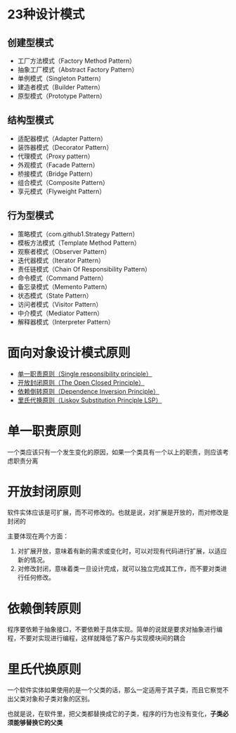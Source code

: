 # 23种设计模式

## 创建型模式

* 工厂方法模式（Factory Method Pattern）
* 抽象工厂模式（Abstract Factory Pattern）
* 单例模式（Singleton Pattern）
* 建造者模式（Builder Pattern）
* 原型模式（Prototype Pattern）

## 结构型模式

* 适配器模式（Adapter Pattern）
* 装饰器模式（Decorator Pattern）
* 代理模式（Proxy pattern）
* 外观模式（Facade Pattern）
* 桥接模式（Bridge Pattern）
* 组合模式（Composite Pattern）
* 享元模式（Flyweight Pattern）

## 行为型模式

* 策略模式（com.github1.Strategy Pattern）
* 模板方法模式（Template Method Pattern）
* 观察者模式（Observer Pattern）
* 迭代器模式（Iterator Pattern）
* 责任链模式（Chain Of Responsibility Pattern）
* 命令模式（Command Pattern）
* 备忘录模式（Memento Pattern）
* 状态模式（State Pattern）
* 访问者模式（Visitor Pattern）
* 中介模式（Mediator Pattern）
* 解释器模式（Interpreter Pattern）

# 面向对象设计模式原则

* [单一职责原则（Single responsibility principle）](#1)
* [开放封闭原则（The Open Closed Principle）](#2)
* [依赖倒转原则（Dependence Inversion Principle）](#3)
* [里氏代换原则（Liskov Substitution Principle LSP）](#4)



# <span id="1"> 单一职责原则 </span>

一个类应该只有一个发生变化的原因，如果一个类具有一个以上的职责，则应该考虑职责分离



# <span id="2">开放封闭原则 </span>

软件实体应该是可扩展，而不可修改的。也就是说，对扩展是开放的，而对修改是封闭的

主要体现在两个方面：

1. 对扩展开放，意味着有新的需求或变化时，可以对现有代码进行扩展，以适应新的情况。
2. 对修改封闭，意味着类一旦设计完成，就可以独立完成其工作，而不要对类进行任何修改。



# <span id="3">依赖倒转原则</span>

程序要依赖于抽象接口，不要依赖于具体实现。简单的说就是要求对抽象进行编程，不要对实现进行编程，这样就降低了客户与实现模块间的耦合

 

# <span id="4">里氏代换原则</span>

一个软件实体如果使用的是一个父类的话，那么一定适用于其子类，而且它察觉不出父类对象和子类对象的区别。

也就是说，在软件里，把父类都替换成它的子类，程序的行为也没有变化，**子类必须能够替换它的父类**